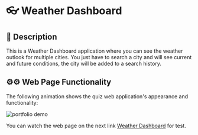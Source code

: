 #  👓 Weather Dashboard 

## 📄 Description

This is a Weather Dashboard application where you can see the weather outlook for multiple cities. You just have to search a city and will see current and future conditions, the city will be added to a search history.


## ⚙⚙ Web Page Functionality

The following animation shows the quiz web application's appearance and functionality:

![portfolio demo](./assets/images/workDayScheduler.gif)


You can watch the web page on the next link [Weather Dashboard](https://marcogonzalezguzman77.github.io/weatherDashboard/) for test.